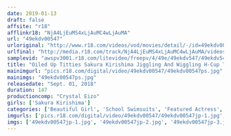 ```yaml
---
date: 2019-01-13
draft: false
affsite: "r18"
afflinkr18: "NjA4LjEuMS4xLjAuMC4wLjAuMA"
url: "49ekdv00547"
urloriginal: "http://www.r18.com/videos/vod/movies/detail/-/id=49ekdv00547"
urlfinal: "http://media.r18.com/track/NjA4LjEuMS4xLjAuMC4wLjAuMA/videos/vod/movies/detail/-/id=49ekdv00547"
samplevid: "awspv3001.r18.com/litevideo/freepv/4/49e/49ekdv547/49ekdv547_dmb_w.mp4"
title: "Oiled Up Titties Sakura Kirishima Jiggling And Wiggling H-Cup Titties In A Slick And Slippery Competitive Swimsuit"
mainimgurl: "pics.r18.com/digital/video/49ekdv00547/49ekdv00547ps.jpg"
mainimgs: "49ekdv00547ps.jpg"
releasedate: "Sept. 01, 2018"
duration: 147
productioncomp: "Crystal Eizo"
girls: ['Sakura Kirishima']
categories: ['Beautiful Girl', 'School Swimsuits', 'Featured Actress', 'Creampie', 'Vibrator', 'Masturbation', 'Titty Fuck', 'Facial', 'Big Vibrator', 'Hi-Def']
imgurls: ['pics.r18.com/digital/video/49ekdv00547/49ekdv00547jp-1.jpg', 'pics.r18.com/digital/video/49ekdv00547/49ekdv00547jp-2.jpg', 'pics.r18.com/digital/video/49ekdv00547/49ekdv00547jp-3.jpg', 'pics.r18.com/digital/video/49ekdv00547/49ekdv00547jp-4.jpg', 'pics.r18.com/digital/video/49ekdv00547/49ekdv00547jp-5.jpg', 'pics.r18.com/digital/video/49ekdv00547/49ekdv00547jp-6.jpg', 'pics.r18.com/digital/video/49ekdv00547/49ekdv00547jp-7.jpg', 'pics.r18.com/digital/video/49ekdv00547/49ekdv00547jp-8.jpg', 'pics.r18.com/digital/video/49ekdv00547/49ekdv00547jp-9.jpg', 'pics.r18.com/digital/video/49ekdv00547/49ekdv00547jp-10.jpg', 'pics.r18.com/digital/video/49ekdv00547/49ekdv00547jp-11.jpg', 'pics.r18.com/digital/video/49ekdv00547/49ekdv00547jp-12.jpg', 'pics.r18.com/digital/video/49ekdv00547/49ekdv00547jp-13.jpg', 'pics.r18.com/digital/video/49ekdv00547/49ekdv00547jp-14.jpg', 'pics.r18.com/digital/video/49ekdv00547/49ekdv00547jp-15.jpg', 'pics.r18.com/digital/video/49ekdv00547/49ekdv00547jp-16.jpg', 'pics.r18.com/digital/video/49ekdv00547/49ekdv00547jp-17.jpg', 'pics.r18.com/digital/video/49ekdv00547/49ekdv00547jp-18.jpg', 'pics.r18.com/digital/video/49ekdv00547/49ekdv00547jp-19.jpg', 'pics.r18.com/digital/video/49ekdv00547/49ekdv00547jp-20.jpg']
imgs: ['49ekdv00547jp-1.jpg', '49ekdv00547jp-2.jpg', '49ekdv00547jp-3.jpg', '49ekdv00547jp-4.jpg', '49ekdv00547jp-5.jpg', '49ekdv00547jp-6.jpg', '49ekdv00547jp-7.jpg', '49ekdv00547jp-8.jpg', '49ekdv00547jp-9.jpg', '49ekdv00547jp-10.jpg', '49ekdv00547jp-11.jpg', '49ekdv00547jp-12.jpg', '49ekdv00547jp-13.jpg', '49ekdv00547jp-14.jpg', '49ekdv00547jp-15.jpg', '49ekdv00547jp-16.jpg', '49ekdv00547jp-17.jpg', '49ekdv00547jp-18.jpg', '49ekdv00547jp-19.jpg', '49ekdv00547jp-20.jpg']
---
```

